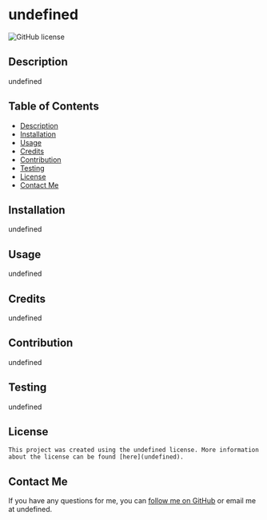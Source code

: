 # undefined

![GitHub license](https://img.shields.io/badge/License-undefined-undefined.svg)
## Description
undefined

## Table of Contents
- [Description](#description)
- [Installation](#installation)
- [Usage](#usage)
- [Credits](#credits)
- [Contribution](#contribution)
- [Testing](#testing)
- [License](#license)
- [Contact Me](#contact-me)

## Installation
undefined

## Usage
undefined

## Credits
undefined

## Contribution
undefined

## Testing
undefined

## License
    This project was created using the undefined license. More information about the license can be found [here](undefined).

## Contact Me
If you have any questions for me, you can [follow me on GitHub](github.com/undefined) or email me at undefined.
